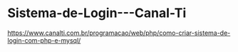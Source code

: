 # Sistema-de-Login---Canal-Ti
https://www.canalti.com.br/programacao/web/php/como-criar-sistema-de-login-com-php-e-mysql/
